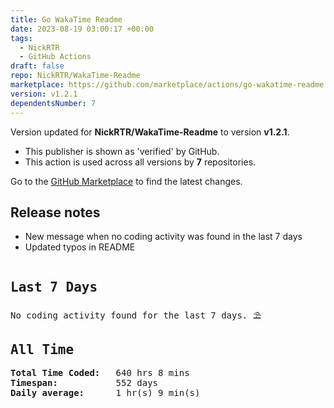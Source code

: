 ```yaml
---
title: Go WakaTime Readme
date: 2023-08-19 03:00:17 +00:00
tags:
  - NickRTR
  - GitHub Actions
draft: false
repo: NickRTR/WakaTime-Readme
marketplace: https://github.com/marketplace/actions/go-wakatime-readme
version: v1.2.1
dependentsNumber: 7
---
```



Version updated for **NickRTR/WakaTime-Readme** to version **v1.2.1**.
- This publisher is shown as 'verified' by GitHub.
- This action is used across all versions by **7** repositories.

Go to the [GitHub Marketplace](https://github.com/marketplace/actions/go-wakatime-readme) to find the latest changes.

## Release notes

- New message when no coding activity was found in the last 7 days
- Updated typos in README

<pre><h2>Last 7 Days</h2>No coding activity found for the last 7 days. ⛱️<h2>All Time</h2><strong>Total Time Coded:   </strong>640 hrs 8 mins</br><strong>Timespan:           </strong>552 days</br><strong>Daily average:      </strong>1 hr(s) 9 min(s)</pre>
